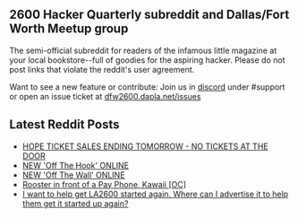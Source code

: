 ## 2600 Hacker Quarterly subreddit and Dallas/Fort Worth Meetup group
The semi-official subreddit for readers of the infamous little magazine at your local bookstore--full of goodies for the aspiring hacker. Please do not post links that violate the reddit's user agreement.

Want to see a new feature or contribute: 
Join us in [discord](https://dfw2600.dapla.net/chat) under #support or open an issue ticket at [dfw2600.dapla.net/issues](https://dfw2600.dapla.net/issues)

## Latest Reddit Posts
<!-- BLOG-POST-LIST:START -->
- [HOPE TICKET SALES ENDING TOMORROW - NO TICKETS AT THE DOOR](https://2600.com/content/hope-ticket-sales-ending-tomorrow-no-tickets-door)
- [NEW 'Off The Hook' ONLINE](https://2600.com/hook/13-07-2022)
- [NEW 'Off The Wall' ONLINE](https://2600.com/wall/12-07-2022)
- [Rooster in front of a Pay Phone, Kawaii [OC]](https://www.reddit.com/r/2600/comments/vwqphu/rooster_in_front_of_a_pay_phone_kawaii_oc/)
- [I want to help get LA2600 started again. Where can I advertise it to help them get it started up again?](https://www.reddit.com/r/2600/comments/vusob8/i_want_to_help_get_la2600_started_again_where_can/)
<!-- BLOG-POST-LIST:END -->
